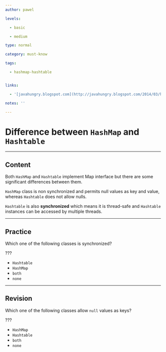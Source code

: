 ```yaml
---
author: pawel

levels:

  - basic

  - medium

type: normal

category: must-know

tags:

  - hashmap-hashtable


links:

  - '[javahungry.blogspot.com](http://javahungry.blogspot.com/2014/03/hashmap-vs-hashtable-difference-with-example-java-interview-questions.html){website}'

notes: ''

---
```


# Difference between ```HashMap``` and ```Hashtable```

---
## Content

Both `HashMap` and `Hashtable` implement Map interface but there are some significant differences between them. 

`HashMap` class is non synchronized and permits null values as key and value, whereas `Hashtable` does not allow nulls.

`Hashtable` is also **synchronized** which means it is thread-safe and `Hashtable` instances can be accessed by multiple threads.

---
## Practice

Which one of the following classes is synchronized?

???

* `Hashtable` 
* `HashMap` 
* `both` 
* `none`

---
## Revision

Which one of the following classes allow `null` values as keys?

???

* `HashMap` 
* `Hashtable` 
* `both` 
* `none`

